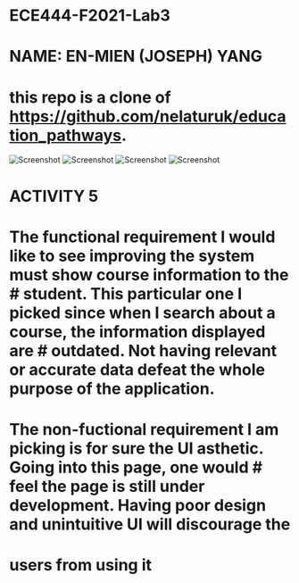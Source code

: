 # ECE444-F2021-Lab3
# NAME: EN-MIEN (JOSEPH) YANG
# this   repo   is   a   clone   of https://github.com/nelaturuk/education_pathways.


![Screenshot](Captrue1.png)
![Screenshot](Captrue2.png)
![Screenshot](Captrue3.png)
![Screenshot](Captrue4.png)

# ACTIVITY 5
# The functional requirement I would like to see improving the system must show course information to the # student. This particular one I picked since when I search about a course, the information displayed are # outdated. Not having relevant or accurate data defeat the whole purpose of the application.

# The non-fuctional requirement I am picking is for sure the UI asthetic. Going into this page, one would # feel the page is still under development. Having poor design and unintuitive UI will discourage the 
# users from using it

